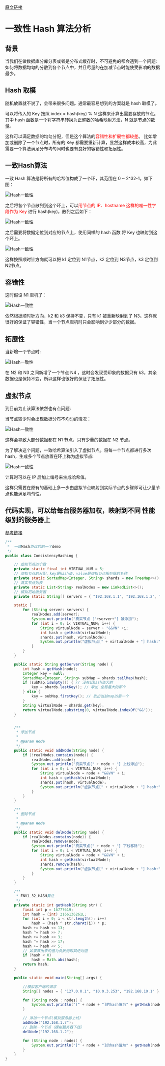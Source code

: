 
[原文链接](https://crossoverjie.top/2018/01/08/Consistent-Hash/)

# 一致性 Hash 算法分析

## 背景

当我们在做数据库分库分表或者是分布式缓存时，不可避免的都会遇到一个问题:如何将数据均匀的分散到各个节点中，并且尽量的在加减节点时能使受影响的数据最少。

## Hash 取模

随机放置就不说了，会带来很多问题。通常最容易想到的方案就是 hash 取模了。

可以将传入的 Key 按照 index = hash(key) % N 这样来计算出需要存放的节点。其中 hash 函数是一个将字符串转换为正整数的哈希映射方法，N 就是节点的数量。

这样可以满足数据的均匀分配，但是这个算法的<font color='red'>容错性和扩展性都较差</font>。
比如增加或删除了一个节点时，所有的 Key 都需要重新计算，显然这样成本较高，为此需要一个算法满足分布均匀同时也要有良好的容错性和拓展性。

## 一致Hash算法

一致 Hash 算法是将所有的哈希值构成了一个环，其范围在 0 ~ 2^32-1。如下图：

![Hash一致性](../images/consistent-hash-1.jpg)

之后将各个节点散列到这个环上，可以<font color='red'>用节点的 IP、hostname 这样的唯一性字段作为 Key </font>进行 hash(key)，散列之后如下：

![Hash一致性](../images/consistent-hash-2.jpg)

之后需要将数据定位到对应的节点上，使用同样的 hash 函数 将 Key 也映射到这个环上。

![Hash一致性](../images/consistent-hash-3.jpg)

这样按照顺时针方向就可以把 k1 定位到 N1节点，k2 定位到 N3节点，k3 定位到 N2节点。

## 容错性

这时假设 N1 宕机了：

![Hash一致性](../images/consistent-hash-4.jpg)

依然根据顺时针方向，k2 和 k3 保持不变，只有 k1 被重新映射到了 N3。这样就很好的保证了容错性，当一个节点宕机时只会影响到少少部分的数据。


## 拓展性

当新增一个节点时:

![Hash一致性](../images/consistent-hash-5.jpg)

在 N2 和 N3 之间新增了一个节点 N4 ，这时会发现受印象的数据只有 k3，其余数据也是保持不变，所以这样也很好的保证了拓展性。

## 虚拟节点

到目前为止该算法依然也有点问题:

当节点较少时会出现数据分布不均匀的情况：

![Hash一致性](../images/consistent-hash-6.jpg)

这样会导致大部分数据都在 N1 节点，只有少量的数据在 N2 节点。

为了解决这个问题，一致哈希算法引入了虚拟节点。将每一个节点都进行多次 hash，生成多个节点放置在环上称为虚拟节点:

![Hash一致性](../images/consistent-hash-7.jpg)

计算时可以在 IP 后加上编号来生成哈希值。

这样只需要在原有的基础上多一步由虚拟节点映射到实际节点的步骤即可让少量节点也能满足均匀性。

## 代码实现，可以给每台服务器加权，映射到不同 性能级别的服务器上
[参考链接](https://www.cnblogs.com/parryyang/p/8431100.html)

```java
/**
 *  一致Hash协议的的一个demo
 */
public class ConsistencyHashing {

    // 虚拟节点的个数
    private static final int VIRTUAL_NUM = 5;
    // 虚拟节点的分配，key是hash值，value是虚拟节点服务器的名称
    private static SortedMap<Integer, String> shards = new TreeMap<>();
    // 真实节点列表
    private static List<String> realNodes = new LinkedList<>();
    // 模拟初始服务器
    private static String[] servers = { "192.168.1.1", "192.168.1.2", "192.168.1.3", "192.168.1.5", "192.168.1.6" };

    static {
        for (String server: servers) {
            realNodes.add(server);
            System.out.println("真实节点 ["+server+"] 被添加");
            for (int i = 0; i< VIRTUAL_NUM; i++) {
                String virtualNode = server + "&&VN" +i;
                int hash = getHash(virtualNode);
                shards.put(hash, virtualNode);
                System.out.println("虚拟节点[" + virtualNode + "] hash:" + hash + "，被添加");
            }
        }
    }

    public static String getServer(String node) {
        int hash = getHash(node);
        Integer key = null;
        SortedMap<Integer, String> subMap = shards.tailMap(hash);
        if (subMap.isEmpty()) { // 没有比hash值大的
            key = shards.lastKey(); // 取出 全局最大的那个
        } else {
            key = subMap.firstKey(); // 取出当前map的第一个
        }
        String virtualNode = shards.get(key);
        return virtualNode.substring(0, virtualNode.indexOf("&&"));
    }


    /**
     * 添加节点
     *
     * @param node
     */
    public static void addNode(String node) {
        if (!realNodes.contains(node)) {
            realNodes.add(node);
            System.out.println("真实节点[" + node + "] 上线添加");
            for (int i = 0; i < VIRTUAL_NUM; i++) {
                String virtualNode = node + "&&VN" + i;
                int hash = getHash(virtualNode);
                shards.put(hash, virtualNode);
                System.out.println("虚拟节点[" + virtualNode + "] hash:" + hash + "，被添加");
            }
        }
    }

    /**
     * 删除节点
     *
     * @param node
     */
    public static void delNode(String node) {
        if (realNodes.contains(node)) {
            realNodes.remove(node);
            System.out.println("真实节点[" + node + "] 下线移除");
            for (int i = 0; i < VIRTUAL_NUM; i++) {
                String virtualNode = node + "&&VN" + i;
                int hash = getHash(virtualNode);
                shards.remove(hash);
                System.out.println("虚拟节点[" + virtualNode + "] hash:" + hash + "，被移除");
            }
        }
    }

    /**
     * FNV1_32_HASH算法
     */
    private static int getHash(String str) {
        final int p = 16777619;
        int hash = (int) 2166136261L;
        for (int i = 0; i < str.length(); i++)
            hash = (hash ^ str.charAt(i)) * p;
        hash += hash << 13;
        hash ^= hash >> 7;
        hash += hash << 3;
        hash ^= hash >> 17;
        hash += hash << 5;
        // 如果算出来的值为负数则取其绝对值
        if (hash < 0)
            hash = Math.abs(hash);
        return hash;
    }

    public static void main(String[] args) {

        //模拟客户端的请求
        String[] nodes = { "127.0.0.1", "10.9.3.253", "192.168.10.1" };

        for (String node : nodes) {
            System.out.println("[" + node + "]的hash值为" + getHash(node) + ", 被路由到结点[" + getServer(node) + "]");
        }

        // 添加一个节点(模拟服务器上线)
        addNode("192.168.1.7");
        // 删除一个节点（模拟服务器下线）
        delNode("192.168.1.2");

        for (String node : nodes) {
            System.out.println("[" + node + "]的hash值为" + getHash(node) + ", 被路由到结点[" + getServer(node) + "]");
        }
    }
}


```



